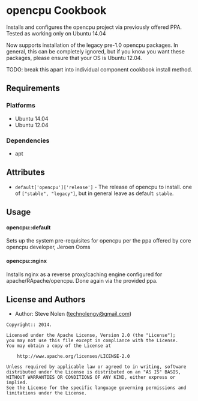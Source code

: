 opencpu Cookbook
===============
Installs and configures the opencpu project via previously offered PPA. Tested as working only on Ubuntu 14.04 

Now supports installation of the legacy pre-1.0 opencpu packages. In general, this can be completely ignored, but if you know you want these packages, please ensure that your OS is Ubuntu 12.04.

TODO: break this apart into individual component cookbook install method. 

Requirements
------------
### Platforms
- Ubuntu 14.04
- Ubuntu 12.04

### Dependencies
- apt

Attributes
----------
*  `default['opencpu']['release']` - The release of opencpu to install. one of `["stable", "legacy"]`, but in general leave as default: `stable`.

Usage
-----
#### opencpu::default
Sets up the system pre-requisites for opencpu per the ppa offered by core opencpu developer, Jeroen Ooms

#### opencpu::nginx
Installs nginx as a reverse proxy/caching engine configured for apache/RApache/opencpu. Done again via the provided ppa.

License and Authors
-------------------
- Author: Steve Nolen (<technolengy@gmail.com>)

```text
Copyright:: 2014.

Licensed under the Apache License, Version 2.0 (the "License");
you may not use this file except in compliance with the License.
You may obtain a copy of the License at

    http://www.apache.org/licenses/LICENSE-2.0

Unless required by applicable law or agreed to in writing, software
distributed under the License is distributed on an "AS IS" BASIS,
WITHOUT WARRANTIES OR CONDITIONS OF ANY KIND, either express or implied.
See the License for the specific language governing permissions and
limitations under the License.
```
